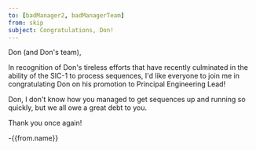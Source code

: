 ```yaml
---
to: [badManager2, badManagerTeam]
from: skip
subject: Congratulations, Don!
---
```

Don (and Don's team),

In recognition of Don's tireless efforts that have recently culminated in the ability of the SIC-1 to process sequences, I'd like everyone to join me in congratulating Don on his promotion to Principal Engineering Lead!

Don, I don't know how you managed to get sequences up and running so quickly, but we all owe a great debt to you.

Thank you once again!

-{{from.name}}